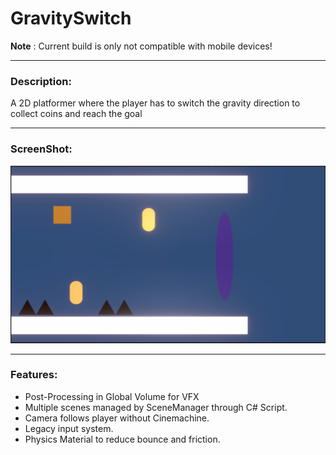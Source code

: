 # GravitySwitch

**Note** : Current build is only not compatible with mobile devices!

---
### Description: 
A 2D platformer where the player has to switch the gravity direction to collect coins and reach the goal

---
### ScreenShot:
![ScreenShot1](https://github.com/SauravSantara/GravitySwitch/blob/main/Assets/ScreenShots/Screenshot%202024-01-15%20195535.png)

---
### Features:
- Post-Processing in Global Volume for VFX
- Multiple scenes managed by SceneManager through C# Script.
- Camera follows player without Cinemachine.
- Legacy input system.
- Physics Material to reduce bounce and friction.
